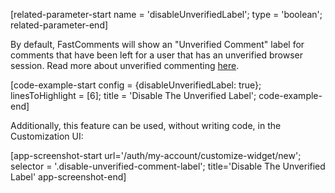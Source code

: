 [related-parameter-start name = 'disableUnverifiedLabel'; type = 'boolean'; related-parameter-end]

By default, FastComments will show an "Unverified Comment" label for comments that have been left for a user that
has an unverified browser session. Read more about unverified commenting [here](https://docs.fastcomments.com/guide-comment-vote-verification.html).

[code-example-start config = {disableUnverifiedLabel: true}; linesToHighlight = [6]; title = 'Disable The Unverified Label'; code-example-end]

Additionally, this feature can be used, without writing code, in the Customization UI:

[app-screenshot-start url='/auth/my-account/customize-widget/new'; selector = '.disable-unverified-comment-label'; title='Disable The Unverified Label' app-screenshot-end]
